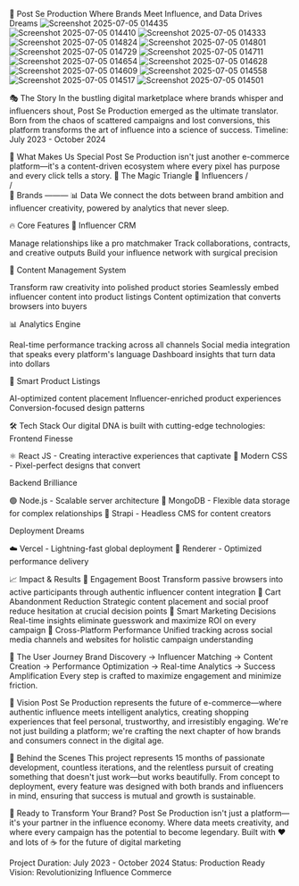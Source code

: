 🚀 Post Se Production
Where Brands Meet Influence, and Data Drives Dreams
![Screenshot 2025-07-05 014435](https://github.com/user-attachments/assets/491356c8-5e89-413d-813b-fb99445cdb96)
![Screenshot 2025-07-05 014410](https://github.com/user-attachments/assets/ba398d89-a26e-474a-bc5f-f60ebbd0046e)
![Screenshot 2025-07-05 014333](https://github.com/user-attachments/assets/04303a82-f496-472f-87a0-59e410ec3423)
![Screenshot 2025-07-05 014824](https://github.com/user-attachments/assets/a11352c3-b27e-42f7-8359-92ade074f25e)
![Screenshot 2025-07-05 014801](https://github.com/user-attachments/assets/3cf71384-e809-4aea-af3f-1494216170bb)
![Screenshot 2025-07-05 014729](https://github.com/user-attachments/assets/c3e05fe4-99ff-4339-a63d-dd4210e5c471)
![Screenshot 2025-07-05 014711](https://github.com/user-attachments/assets/64cf5a67-8877-4a9a-a90a-326a560c1a9d)
![Screenshot 2025-07-05 014654](https://github.com/user-attachments/assets/1fe10517-1aeb-47b4-823e-88515c76d843)
![Screenshot 2025-07-05 014628](https://github.com/user-attachments/assets/7ee770e7-e608-4e82-9928-dfc1a2f2a084)
![Screenshot 2025-07-05 014609](https://github.com/user-attachments/assets/ab1810d9-9401-4bc0-b470-d2c625ae4ad9)
![Screenshot 2025-07-05 014558](https://github.com/user-attachments/assets/1ecb4745-de86-4bec-b506-e0c1e05a12cc)
![Screenshot 2025-07-05 014517](https://github.com/user-attachments/assets/6d4022e3-d2fb-4746-acdf-0d783c1bddc8)
![Screenshot 2025-07-05 014501](https://github.com/user-attachments/assets/8caa20da-55fd-41a8-8bd3-1ddbba537d77)


🎭 The Story
In the bustling digital marketplace where brands whisper and influencers shout, Post Se Production emerged as the ultimate translator. Born from the chaos of scattered campaigns and lost conversions, this platform transforms the art of influence into a science of success.
Timeline: July 2023 - October 2024

🌟 What Makes Us Special
Post Se Production isn't just another e-commerce platform—it's a content-driven ecosystem where every pixel has purpose and every click tells a story.
🎯 The Magic Triangle
    📱 Influencers
        /    \
       /      \
  🏪 Brands ——— 📊 Data
We connect the dots between brand ambition and influencer creativity, powered by analytics that never sleep.

🔥 Core Features
🤝 Influencer CRM

Manage relationships like a pro matchmaker
Track collaborations, contracts, and creative outputs
Build your influence network with surgical precision

📝 Content Management System

Transform raw creativity into polished product stories
Seamlessly embed influencer content into product listings
Content optimization that converts browsers into buyers

📊 Analytics Engine

Real-time performance tracking across all channels
Social media integration that speaks every platform's language
Dashboard insights that turn data into dollars

🎨 Smart Product Listings

AI-optimized content placement
Influencer-enriched product experiences
Conversion-focused design patterns


🛠️ Tech Stack
Our digital DNA is built with cutting-edge technologies:
Frontend Finesse

⚛️ React JS - Creating interactive experiences that captivate
🎨 Modern CSS - Pixel-perfect designs that convert

Backend Brilliance

🟢 Node.js - Scalable server architecture
🍃 MongoDB - Flexible data storage for complex relationships
🚀 Strapi - Headless CMS for content creators

Deployment Dreams

☁️ Vercel - Lightning-fast global deployment
🔄 Renderer - Optimized performance delivery


📈 Impact & Results
🎯 Engagement Boost
Transform passive browsers into active participants through authentic influencer content integration
🛒 Cart Abandonment Reduction
Strategic content placement and social proof reduce hesitation at crucial decision points
🧠 Smart Marketing Decisions
Real-time insights eliminate guesswork and maximize ROI on every campaign
📱 Cross-Platform Performance
Unified tracking across social media channels and websites for holistic campaign understanding

🌊 The User Journey
Brand Discovery → Influencer Matching → Content Creation → 
Performance Optimization → Real-time Analytics → Success Amplification
Every step is crafted to maximize engagement and minimize friction.

🔮 Vision
Post Se Production represents the future of e-commerce—where authentic influence meets intelligent analytics, creating shopping experiences that feel personal, trustworthy, and irresistibly engaging.
We're not just building a platform; we're crafting the next chapter of how brands and consumers connect in the digital age.

🎪 Behind the Scenes
This project represents 15 months of passionate development, countless iterations, and the relentless pursuit of creating something that doesn't just work—but works beautifully.
From concept to deployment, every feature was designed with both brands and influencers in mind, ensuring that success is mutual and growth is sustainable.

🌟 Ready to Transform Your Brand?
Post Se Production isn't just a platform—it's your partner in the influence economy. Where data meets creativity, and where every campaign has the potential to become legendary.
Built with ❤️ and lots of ☕ for the future of digital marketing

Project Duration: July 2023 - October 2024
Status: Production Ready
Vision: Revolutionizing Influence Commerce
